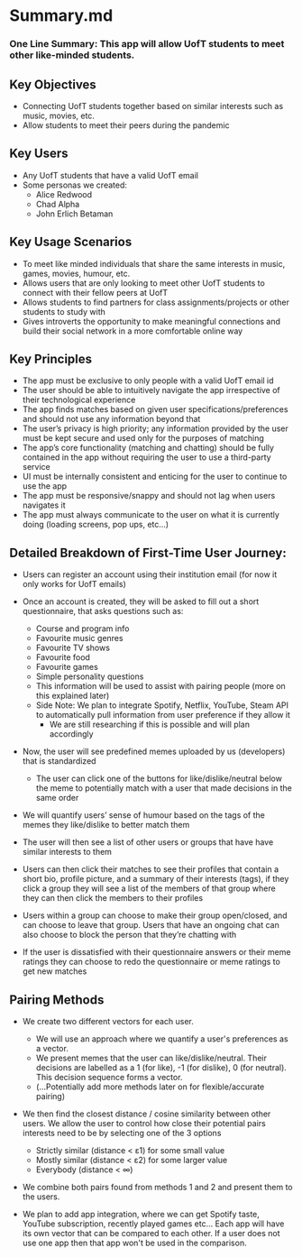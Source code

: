 # Summary.md #

### One Line Summary: This app will allow UofT students to meet other like-minded students. ###

## Key Objectives ##

- Connecting UofT students together based on similar interests such as music, movies, etc.
- Allow students to meet their peers during the pandemic

## Key Users ##

- Any UofT students that have a valid UofT email
- Some personas we created:
    - Alice Redwood
    - Chad Alpha
    - John Erlich Betaman

## Key Usage Scenarios ##

- To meet like minded individuals that share the same interests in music, games, movies, humour, etc.
- Allows users that are only looking to meet other UofT students to connect with their fellow peers at UofT
- Allows students to find partners for class assignments/projects or other students to study with
- Gives introverts the opportunity to make meaningful connections and build their social network in a more comfortable online way

## Key Principles ##

- The app must be exclusive to only people with a valid UofT email id
- The user should be able to intuitively navigate the app irrespective of their technological experience
- The app finds matches based on given user specifications/preferences and should not use any information beyond that
- The user’s privacy is high priority; any information provided by the user must be kept secure and used only for the purposes of matching
- The app’s core functionality (matching and chatting) should be fully contained in the app without requiring the user to use a third-party service
- UI must be internally consistent and enticing for the user to continue to use the app
- The app must be responsive/snappy and should not lag when users navigates it
- The app must always communicate to the user on what it is currently doing (loading screens, pop ups, etc...)

## Detailed Breakdown of First-Time User Journey: ##

- Users can register an account using their institution email (for now it only works for UofT emails)
- Once an account is created, they will be asked to fill out a short questionnaire, that asks questions such as:
    - Course and program info
    - Favourite music genres
    - Favourite TV shows
    - Favourite food
    - Favourite games
    - Simple personality questions
    - This information will be used to assist with pairing people (more on this explained later)
    - Side Note: We plan to integrate Spotify, Netflix, YouTube, Steam API to automatically pull information from user preference if they allow it
        - We are still researching if this is possible and will plan accordingly

- Now, the user will see predefined memes uploaded by us (developers) that is standardized
    - The user can click one of the buttons for like/dislike/neutral below the meme to potentially match with a user that made decisions in the same order

- We will quantify users’ sense of humour based on the tags of the memes they like/dislike to better match them
- The user will then see a list of other users or groups that have have similar interests to them
- Users can then click their matches to see their profiles that contain a short bio, profile picture, and a summary of their interests (tags), if they click a group they will see a list of the members of that group where they can then click the members to their profiles
- Users within a group can choose to make their group open/closed, and can choose to leave that group. Users that have an ongoing chat can also choose to block the person that they’re chatting with
- If the user is dissatisfied with their questionnaire answers or their meme ratings they can choose to redo the questionnaire or meme ratings to get new matches

## Pairing Methods ##

- We create two different vectors for each user.

    - We will use an approach where we quantify a user's preferences as a vector. 
    - We present memes that the user can like/dislike/neutral. Their decisions are labelled as a 1 (for like), -1 (for dislike), 0 (for neutral). This decision sequence forms a vector.
    - (...Potentially add more methods later on for flexible/accurate pairing)

- We then find the closest distance / cosine similarity between other users. We allow the user to control how close their potential pairs interests need to be by selecting one of the 3 options
    - Strictly similar (distance < ε1) for some small value
    - Mostly similar (distance < ε2) for some larger value
    - Everybody (distance < ∞) 

- We combine both pairs found from methods 1 and 2 and present them to the users. 

- We plan to add app integration, where we can get Spotify taste, YouTube subscription, recently played games etc… Each app will have its own vector that can be compared to each other. If a user does not use one app then that app won't be used in the comparison.  
